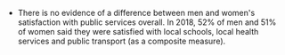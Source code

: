 * There is no evidence of a difference between men and women's satisfaction with public services overall. In 2018, 52% of men and 51% of women said they were satisfied with local schools, local health services and public transport (as a composite measure).

